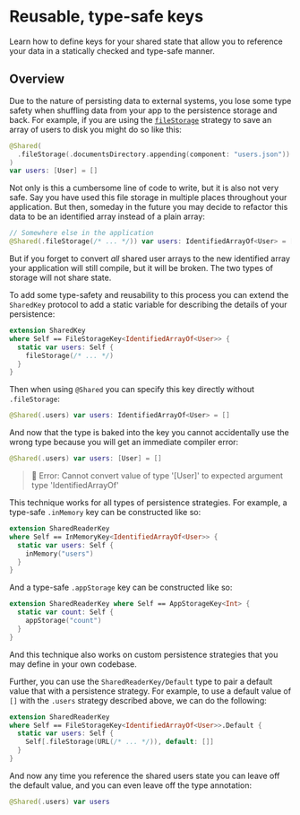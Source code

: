 # Reusable, type-safe keys

Learn how to define keys for your shared state that allow you to reference your data in a statically
checked and type-safe manner.

## Overview

Due to the nature of persisting data to external systems, you lose some type safety when shuffling
data from your app to the persistence storage and back. For example, if you are using the
[`fileStorage`](<doc:SharedReaderKey/fileStorage(_:decoder:encoder:)>) strategy to save an array of
users to disk you might do so like this:

```swift
@Shared(
  .fileStorage(.documentsDirectory.appending(component: "users.json"))
)
var users: [User] = []
```

Not only is this a cumbersome line of code to write, but it is also not very safe. Say you have used
this file storage in multiple places throughout your application. But then, someday in the future 
you may decide to refactor this data to be an identified array instead of a plain array:

```swift
// Somewhere else in the application
@Shared(.fileStorage(/* ... */)) var users: IdentifiedArrayOf<User> = []
```

But if you forget to convert _all_ shared user arrays to the new identified array your application
will still compile, but it will be broken. The two types of storage will not share state.

To add some type-safety and reusability to this process you can extend the ``SharedKey`` protocol to
add a static variable for describing the details of your persistence:

```swift
extension SharedKey
where Self == FileStorageKey<IdentifiedArrayOf<User>> {
  static var users: Self {
    fileStorage(/* ... */)
  }
}
```

Then when using `@Shared` you can specify this key directly without `.fileStorage`:

```swift
@Shared(.users) var users: IdentifiedArrayOf<User> = []
```

And now that the type is baked into the key you cannot accidentally use the wrong type because you
will get an immediate compiler error:

```swift
@Shared(.users) var users: [User] = []
```

> 🛑 Error: Cannot convert value of type '[User]' to expected argument type
> 'IdentifiedArrayOf<User>'

This technique works for all types of persistence strategies. For example, a type-safe `.inMemory`
key can be constructed like so:

```swift
extension SharedReaderKey
where Self == InMemoryKey<IdentifiedArrayOf<User>> {
  static var users: Self {
    inMemory("users")
  }
}
```

And a type-safe `.appStorage` key can be constructed like so:

```swift
extension SharedReaderKey where Self == AppStorageKey<Int> {
  static var count: Self {
    appStorage("count")
  }
}
```

And this technique also works on custom persistence strategies that you may define in your own 
codebase.

Further, you can use the ``SharedReaderKey/Default`` type to pair a default value that with a
persistence strategy. For example, to use a default value of `[]` with the `.users` strategy
described above, we can do the following:

```swift
extension SharedReaderKey
where Self == FileStorageKey<IdentifiedArrayOf<User>>.Default {
  static var users: Self {
    Self[.fileStorage(URL(/* ... */)), default: []]
  }
}
```

And now any time you reference the shared users state you can leave off the default value, and
you can even leave off the type annotation:

```swift
@Shared(.users) var users
```
